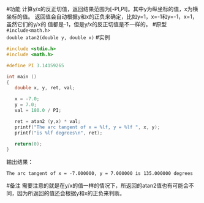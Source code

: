 #功能
计算y/x的反正切值，返回结果范围为[-PI,PI]。其中y为纵坐标的值，x为横坐标的值。
返回值会自动根据y和x的正负来确定，比如y=1，x=-1和y=-1，x=1，虽然它们的y/x的
值都是-1，但是y/x的反正切值是不一样的。
#原型
`#include<math.h>`  
`double atan2(double y, double x)`
#实例
```c
#include <stdio.h>
#include <math.h>

#define PI 3.14159265

int main ()
{
   double x, y, ret, val;

   x = -7.0;
   y = 7.0;
   val = 180.0 / PI;

   ret = atan2 (y,x) * val;
   printf("The arc tangent of x = %lf, y = %lf ", x, y);
   printf("is %lf degrees\n", ret);

   return(0);
}
```
输出结果：
```shell
The arc tangent of x = -7.000000, y = 7.000000 is 135.000000 degrees
```
#备注
需要注意的就是在y/x的值一样的情况下，所返回的atan2值也有可能会不同，因为所返回的值还会根据y和x的正负来判断。
